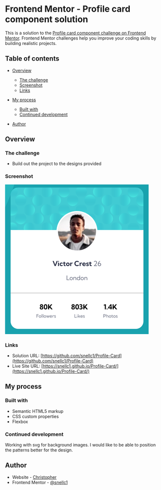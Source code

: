 # Frontend Mentor - Profile card component solution

This is a solution to the [Profile card component challenge on Frontend Mentor](https://www.frontendmentor.io/challenges/profile-card-component-cfArpWshJ). Frontend Mentor challenges help you improve your coding skills by building realistic projects. 

## Table of contents

- [Overview](#overview)
  - [The challenge](#the-challenge)
  - [Screenshot](#screenshot)
  - [Links](#links)
- [My process](#my-process)
  - [Built with](#built-with)
  - [Continued development](#continued-development)

- [Author](#author)


## Overview

### The challenge

- Build out the project to the designs provided

### Screenshot

![](/images/screenshot.png)



### Links

- Solution URL: [https://github.com/snellc1/Profile-Card](https://github.com/snellc1/Profile-Card)
- Live Site URL: [https://snellc1.github.io/Profile-Card/](https://snellc1.github.io/Profile-Card/)

## My process

### Built with

- Semantic HTML5 markup
- CSS custom properties
- Flexbox




### Continued development

Working with svg for background images. I would like to be able to position the patterns better for the design. 


## Author

- Website - [Christopher](https://github.com/snellc1)
- Frontend Mentor - [@snellc1](https://www.frontendmentor.io/profile/snellc1)

